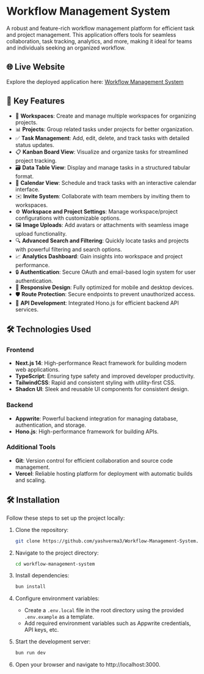 # Workflow Management System  

A robust and feature-rich workflow management platform for efficient task and project management. This application offers tools for seamless collaboration, task tracking, analytics, and more, making it ideal for teams and individuals seeking an organized workflow.

## 🌐 Live Website  
Explore the deployed application here: [Workflow Management System](https://workflow-management-system-sepia.vercel.app/) 

## 🚀 Key Features  
- 🏢 **Workspaces**: Create and manage multiple workspaces for organizing projects.  
- 📊 **Projects**: Group related tasks under projects for better organization.  
- ✅ **Task Management**: Add, edit, delete, and track tasks with detailed status updates.  
- 📋 **Kanban Board View**: Visualize and organize tasks for streamlined project tracking.  
- 🗃️ **Data Table View**: Display and manage tasks in a structured tabular format.  
- 📅 **Calendar View**: Schedule and track tasks with an interactive calendar interface.  
- ✉️ **Invite System**: Collaborate with team members by inviting them to workspaces.  
- ⚙️ **Workspace and Project Settings**: Manage workspace/project configurations with customizable options.  
- 🖼️ **Image Uploads**: Add avatars or attachments with seamless image upload functionality.  
- 🔍 **Advanced Search and Filtering**: Quickly locate tasks and projects with powerful filtering and search options.  
- 📈 **Analytics Dashboard**: Gain insights into workspace and project performance.
- 🔒 **Authentication**: Secure OAuth and email-based login system for user authentication.  
- 📱 **Responsive Design**: Fully optimized for mobile and desktop devices.  
- 🛡️ **Route Protection**: Secure endpoints to prevent unauthorized access.  
- 🚀 **API Development**: Integrated Hono.js for efficient backend API services.  

## 🛠️ Technologies Used  
### **Frontend**  
- **Next.js 14**: High-performance React framework for building modern web applications.  
- **TypeScript**: Ensuring type safety and improved developer productivity.  
- **TailwindCSS**: Rapid and consistent styling with utility-first CSS.  
- **Shadcn UI**: Sleek and reusable UI components for consistent design.  

### **Backend**  
- **Appwrite**: Powerful backend integration for managing database, authentication, and storage.  
- **Hono.js**: High-performance framework for building APIs.  

### **Additional Tools**  
- **Git**: Version control for efficient collaboration and source code management.
- **Vercel**: Reliable hosting platform for deployment with automatic builds and scaling.  

## 🛠️ Installation  
Follow these steps to set up the project locally:  

1. Clone the repository:  
   ```bash  
   git clone https://github.com/yashverma3/Workflow-Management-System.git
    ```

2. Navigate to the project directory:
    ```bash 
    cd workflow-management-system
    ```

3. Install dependencies:
    ```bash 
    bun install
    ```

4. Configure environment variables:
    - Create a `.env.local` file in the root directory using the provided `.env.example` as a template.
    - Add required environment variables such as Appwrite credentials, API keys, etc.

5. Start the development server:
    ```bash 
    bun run dev
    ```

6. Open your browser and navigate to http://localhost:3000.